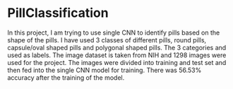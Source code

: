 # PillClassification
In this project, I am trying to use single CNN to identify pills based on the shape of the pills. I have used 3 classes of different pills, round pills, capsule/oval shaped pills and polygonal shaped pills. The 3 categories and used as labels. The image dataset is taken from NIH and 1298 images were used for the project. The images were divided into training and test set and then fed into the single CNN model for training. There was 56.53% accuracy after the training of the model.
